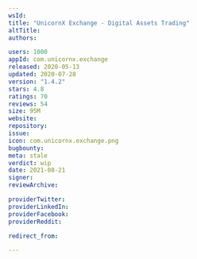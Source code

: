 ```yaml
---
wsId: 
title: "UnicornX Exchange - Digital Assets Trading"
altTitle: 
authors:

users: 1000
appId: com.unicornx.exchange
released: 2020-05-13
updated: 2020-07-28
version: "1.4.2"
stars: 4.8
ratings: 70
reviews: 54
size: 95M
website: 
repository: 
issue: 
icon: com.unicornx.exchange.png
bugbounty: 
meta: stale
verdict: wip
date: 2021-08-21
signer: 
reviewArchive:

providerTwitter: 
providerLinkedIn: 
providerFacebook: 
providerReddit: 

redirect_from:

---
```


